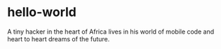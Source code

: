 # hello-world
A tiny hacker in the heart of Africa lives in his world of mobile code and heart to heart dreams of the future.

